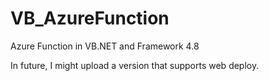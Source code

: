 # VB_AzureFunction
Azure Function in VB.NET and Framework 4.8

In future, I might upload a version that supports web deploy.
